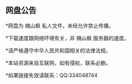 网盘公告
---
*网盘为 楠山枫 私人文件，未经允许禁止传播。

*下载速度跟网络环境有关，非 楠山枫 服务器的速度。

*请严格遵守中华人民共和国相关的法律法规。

*本站资源来自互联网，如有侵权，联系必删。

*如果链接失效请联系：QQ:334048744
